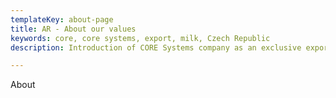 ```yaml
---
templateKey: about-page
title: AR - About our values
keywords: core, core systems, export, milk, Czech Republic
description: Introduction of CORE Systems company as an exclusive exporter of dairy products manufactured by MADETA company in North Africa and South-East Asia regions.

---
```


About
